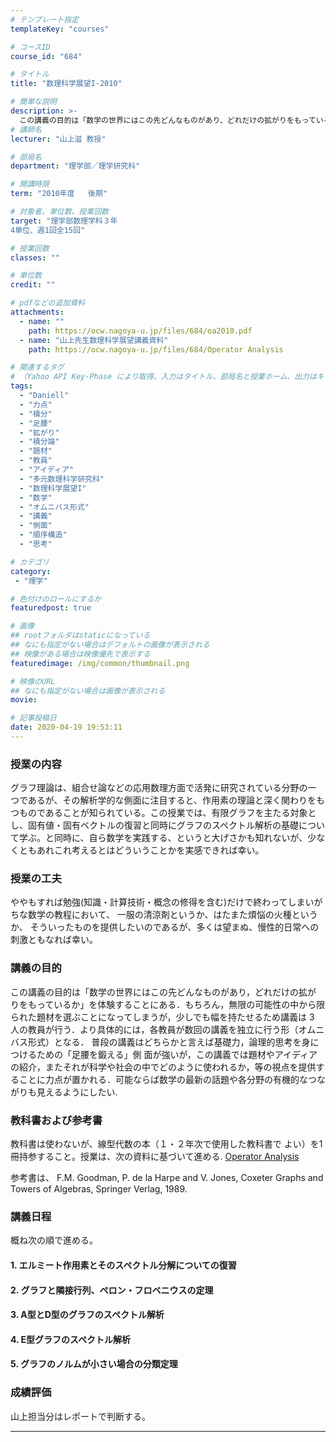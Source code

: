 ```yaml
---
# テンプレート指定
templateKey: "courses"

# コースID
course_id: "684"

# タイトル
title: "数理科学展望I-2010"

# 簡単な説明
description: >-
  この講義の目的は「数学の世界にはこの先どんなものがあり、どれだけの拡がりをもっているか」を体験することにある。もちろん、無限の可能性の中から限られた題材を選ぶことになってしまうが、少しでも幅をもたせるため講義は３人の教員が行う。より具体的には、各教員が数回の講義を独立に行う形（オムニバス形式）となる。普段の講義はどちらかと言えば基礎力、論理的思考を身につけるための「足腰を鍛える」側面が強いが、この ....
# 講師名
lecturer: "山上滋 教授"

# 部局名
department: "理学部／理学研究科"

# 開講時限
term: "2010年度	後期"

# 対象者、単位数、授業回数
target: "理学部数理学科３年
4単位、週1回全15回"

# 授業回数
classes: ""

# 単位数
credit: ""

# pdfなどの追加資料
attachments:
  - name: "" 
    path: https://ocw.nagoya-u.jp/files/684/oa2010.pdf
  - name: "山上先生数理科学展望講義資料" 
    path: https://ocw.nagoya-u.jp/files/684/Operator Analysis

# 関連するタグ
# （Yahoo API Key-Phase により取得。入力はタイトル、部局名と授業ホーム、出力はキーフレーズ（tags））
tags:
  - "Daniell"
  - "力点"
  - "積分"
  - "足腰"
  - "拡がり"
  - "積分論"
  - "題材"
  - "教員"
  - "アイディア"
  - "多元数理科学研究科"
  - "数理科学展望I"
  - "数学"
  - "オムニバス形式"
  - "講義"
  - "側面"
  - "順序構造"
  - "思考"

# カテゴリ
category:
 - "理学"

# 色付けのロールにするか
featuredpost: true

# 画像
## rootフォルダはstaticになっている
## なにも指定がない場合はデフォルトの画像が表示される
## 映像がある場合は映像優先で表示する
featuredimage: /img/common/thumbnail.png

# 映像のURL
## なにも指定がない場合は画像が表示される
movie: 

# 記事投稿日
date: 2020-04-19 19:53:11
---
```


### 授業の内容
グラフ理論は、組合せ論などの応用数理方面で活発に研究されている分野の一
つであるが、その解析学的な側面に注目すると、作用素の理論と深く関わりをもつものであることが知られている。この授業では、有限グラフを主たる対象とし、固有値・固有ベクトルの復習と同時にグラフのスペクトル解析の基礎について学ぶ。と同時に、自ら数学を実践する、というと大げさかも知れないが、少なくともあれこれ考えるとはどういうことかを実感できれば幸い。


### 授業の工夫
ややもすれば勉強(知識・計算技術・概念の修得を含む)だけで終わってしまいがちな数学の教程において、
一服の清涼剤というか、はたまた煩悩の火種というか、
そういったものを提供したいのであるが、多くは望まぬ、慢性的日常への刺激ともなれば幸い。





### 講義の目的
この講義の目的は「数学の世界にはこの先どんなものがあり，どれだけの拡が
りをもっているか」を体験することにある．もちろん，無限の可能性の中から限られた題材を選ぶことになってしまうが，少しでも幅を持たせるため講義は 3 人の教員が行う．より具体的には，各教員が数回の講義を独立に行う形（オムニバス形式）となる．
普段の講義はどちらかと言えば基礎力，論理的思考を身につけるための「足腰を鍛える」側
面が強いが，この講義では題材やアイディアの紹介，またそれが科学や社会の中でどのように使われるか，等の視点を提供することに力点が置かれる．可能ならば数学の最新の話題や各分野の有機的なつながりも見えるようにしたい.
### 教科書および参考書
教科書は使わないが、線型代数の本（１・２年次で使用した教科書で
よい）を1冊持参すること。授業は、次の資料に基づいて進める.
[Operator Analysis](https://ocw.nagoya-u.jp/files/684/oa2010.pdf) 

参考書は、
F.M. Goodman, P. de la Harpe and V. Jones, Coxeter Graphs and Towers of Algebras,
Springer Verlag, 1989.



### 講義日程
概ね次の順で進める。
#### 1. エルミート作用素とそのスペクトル分解についての復習
#### 2. グラフと隣接行列、ペロン・フロベニウスの定理
#### 3. A型とD型のグラフのスペクトル解析
#### 4. E型グラフのスペクトル解析
#### 5. グラフのノルムが小さい場合の分類定理








### 成績評価

山上担当分はレポートで判断する。



-----